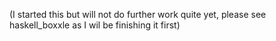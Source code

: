 (I started this but will not do further work quite yet, please see haskell_boxxle as I wil be finishing it first)
